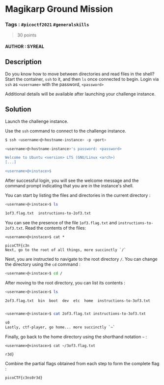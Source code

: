 # Magikarp Ground Mission

### Tags : `#picoctf2021` `#generalskills`

> 30 points

#### AUTHOR : SYREAL

## Description

Do you know how to move between directories and read files in the shell? Start the container, `ssh` to it, and then `ls` once connected to begin. 
Login via `ssh` as `<username>` with the password, `<password>`

Additional details will be available after launching your challenge instance.

## Solution

Launch the challenge instance.

Use the `ssh` command to connect to the challenge instance.

``` bash
$ ssh <username>@<hostname-instance> -p <port>

<username>@<hostname-instance>'s password: <password>

Welcome to Ubuntu <version> LTS (GNU/Linux <arch>)
[...]

<username>@<instace>$
```

After successful login, you will see the welcome message and the command prompt indicating that you are in the instance's shell.

You can start by listing the files and directories in the current directory :

```bash
<username>@<instace>$ ls

1of3.flag.txt  instructions-to-2of3.txt
```

You can see the presence of the file `1of3.flag.txt` and `instructions-to-2of3.txt`.
Read the contents of the files: 

```
<username>@<instace>$ cat *

picoCTF{c3n
Next, go to the root of all things, more succinctly `/`
```

Next, you are instructed to navigate to the root directory `/`.
You can change the directory using the `cd` command :

```bash
<username>@<instace>$ cd /
```

After moving to the root directory, you can list its contents :

```bash
<username>@<instace>$ ls

2of3.flag.txt  bin  boot  dev  etc  home  instructions-to-3of3.txt


<username>@<instace>$ cat 2of3.flag.txt instructions-to-3of3.txt

s0
Lastly, ctf-player, go home... more succinctly `~`
```

Finally, go back to the home directory using the shorthand notation `~` :

```
<username>@<instace>$ cat ~/3of3.flag.txt 

r3d}
```

Combine the partial flags obtained from each step to form the complete flag :

```
picoCTF{c3ns0r3d}
```